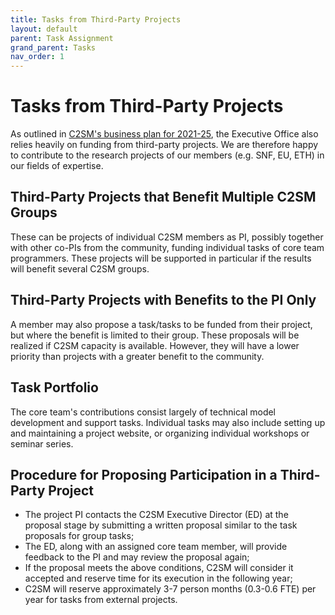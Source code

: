 ```yaml
---
title: Tasks from Third-Party Projects
layout: default
parent: Task Assignment
grand_parent: Tasks
nav_order: 1
---
```


# Tasks from Third-Party Projects
As outlined in [C2SM's business plan for 2021-25](https://ethz.ch/content/dam/ethz/special-interest/usys/c2sm-dam/center/documents/c2sm_business_plan_final_18nov19.pdf), the Executive Office also relies heavily on funding from third-party projects. We are therefore happy to contribute to the research projects of our members (e.g. SNF, EU, ETH) in our fields of expertise.

## Third-Party Projects that Benefit Multiple C2SM Groups
These can be projects of individual C2SM members as PI, possibly together with other co-PIs from the community, funding individual tasks of core team programmers. These projects will be supported in particular if the results will benefit several C2SM groups.

## Third-Party Projects with Benefits to the PI Only
A member may also propose a task/tasks to be funded from their project, but where the benefit is limited to their group. These proposals will be realized if C2SM capacity is available. However, they will have a lower priority than projects with a greater benefit to the community.

## Task Portfolio
The core team's contributions consist largely of technical model development and support tasks. Individual tasks may also include setting up and maintaining a project website, or organizing individual workshops or seminar series.

## Procedure for Proposing Participation in a Third-Party Project
- The project PI contacts the C2SM Executive Director (ED) at the proposal stage by submitting a written proposal similar to the task proposals for group tasks;
- The ED, along with an assigned core team member, will provide feedback to the PI and may review the proposal again;
- If the proposal meets the above conditions, C2SM will consider it accepted and reserve time for its execution in the following year;
- C2SM will reserve approximately 3-7 person months (0.3-0.6 FTE) per year for tasks from external projects.
